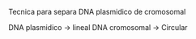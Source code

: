 Tecnica para separa DNA plasmidico de cromosomal 

DNA plasmidico → lineal
DNA cromosomal → Circular